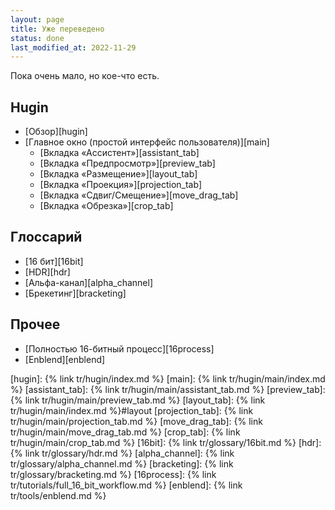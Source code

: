 ```yaml
---
layout: page
title: Уже переведено
status: done
last_modified_at: 2022-11-29
---
```

Пока очень мало, но кое-что есть.

## Hugin

- [Обзор][hugin]
- [Главное окно (простой интерфейс пользователя)][main]
  - [Вкладка «Ассистент»][assistant_tab]
  - [Вкладка «Предпросмотр»][preview_tab]
  - [Вкладка «Размещение»][layout_tab]
  - [Вкладка «Проекция»][projection_tab]
  - [Вкладка «Сдвиг/Смещение»][move_drag_tab]
  - [Вкладка «Обрезка»][crop_tab]

## Глоссарий

- [16 бит][16bit]
- [HDR][hdr]
- [Альфа-канал][alpha_channel]
- [Брекетинг][bracketing]

## Прочее

- [Полностью 16-битный процесс][16process]
- [Enblend][enblend]

[hugin]: {% link tr/hugin/index.md %}
[main]: {% link tr/hugin/main/index.md %}
[assistant_tab]: {% link tr/hugin/main/assistant_tab.md %}
[preview_tab]: {% link tr/hugin/main/preview_tab.md %}
[layout_tab]: {% link tr/hugin/main/index.md %}#layout
[projection_tab]: {% link tr/hugin/main/projection_tab.md %}
[move_drag_tab]: {% link tr/hugin/main/move_drag_tab.md %}
[crop_tab]: {% link tr/hugin/main/crop_tab.md %}
[16bit]: {% link tr/glossary/16bit.md %}
[hdr]: {% link tr/glossary/hdr.md %}
[alpha_channel]: {% link tr/glossary/alpha_channel.md %}
[bracketing]: {% link tr/glossary/bracketing.md %}
[16process]: {% link tr/tutorials/full_16_bit_workflow.md %}
[enblend]: {% link tr/tools/enblend.md %}
